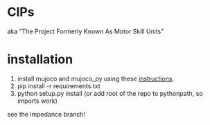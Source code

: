 # CIPs
aka "The Project Formerly Known As Motor Skill Units"

# installation
1. install mujoco and mujoco_py using these [instructions](https://github.com/openai/mujoco-py).
2. pip install -r requirements.txt
2. python setup.py install (or add root of the repo to pythonpath, so imports work)


see the impedance branch! 
